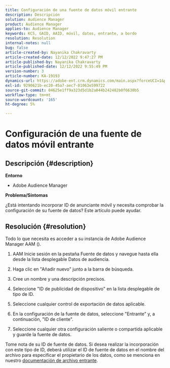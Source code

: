 ```yaml
---
title: Configuración de una fuente de datos móvil entrante
description: Descripción
solution: Audience Manager
product: Audience Manager
applies-to: Audience Manager
keywords: KCS, GAID, AAID, móvil, datos, entrante, a bordo
resolution: Resolution
internal-notes: null
bug: false
article-created-by: Nayanika Chakravarty
article-created-date: 12/12/2022 9:47:27 PM
article-published-by: Nayanika Chakravarty
article-published-date: 12/12/2022 9:55:49 PM
version-number: 3
article-number: KA-19193
dynamics-url: https://adobe-ent.crm.dynamics.com/main.aspx?forceUCI=1&pagetype=entityrecord&etn=knowledgearticle&id=fdc3858b-667a-ed11-81ac-6045bd006b25
exl-id: 9290621b-ec20-45a7-aec7-01063e599722
source-git-commit: 04625e1ff9a323d5d1b2a044b242482b0f6630b5
workflow-type: tm+mt
source-wordcount: '165'
ht-degree: 5%

---
```


# Configuración de una fuente de datos móvil entrante

## Descripción {#description}


<b>Entorno</b>

- Adobe Audience Manager

<b>Problema/Síntomas</b>

¿Está intentando incorporar ID de anunciante móvil y necesita comprobar la configuración de su fuente de datos? Este artículo puede ayudar.


## Resolución {#resolution}


Todo lo que necesita es acceder a su instancia de Adobe Audience Manager AAM ().

1) AAM Inicie sesión en la pestaña Fuente de datos y navegue hasta ella desde la lista desplegable Datos de audiencia.

2) Haga clic en &quot;Añadir nuevo&quot; junto a la barra de búsqueda.

3) Cree un nombre y una descripción precisos.

4) Seleccione &quot;ID de publicidad de dispositivo&quot; en la lista desplegable de tipo de ID.

5) Seleccione cualquier control de exportación de datos aplicable.

6) En la configuración de la fuente de datos, seleccione &quot;Entrante&quot; y, a continuación, &quot;ID de cliente&quot;.

7) Seleccione cualquier otra configuración saliente o compartida aplicable y guarde la fuente de datos.

Tome nota de su ID de fuente de datos. Si desea realizar la incorporación con este tipo de ID, deberá utilizar el ID de fuente de datos en el nombre del archivo para especificar el propietario de los datos, como se menciona en nuestro [documentación de archivo entrante](https://experienceleague.adobe.com/docs/audience-manager/user-guide/implementation-integration-guides/sending-audience-data/batch-data-transfer-process/inbound-s3-filenames.html?lang=en).
